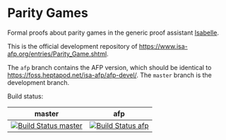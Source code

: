 # Parity Games

Formal proofs about parity games in the generic proof assistant
[Isabelle](http://isabelle.in.tum.de/).

This is the official development repository of
<https://www.isa-afp.org/entries/Parity_Game.shtml>.

The `afp` branch contains the AFP version, which should be identical
to <https://foss.heptapod.net/isa-afp/afp-devel/>.  The `master`
branch is the development branch.

Build status:

master | afp
:---: | :---:
[![Build Status master](https://travis-ci.org/Christoph-D/ParityGame.svg?branch=master)](https://travis-ci.org/Christoph-D/ParityGame) | [![Build Status afp](https://travis-ci.org/Christoph-D/ParityGame.svg?branch=afp)](https://travis-ci.org/Christoph-D/ParityGame)
